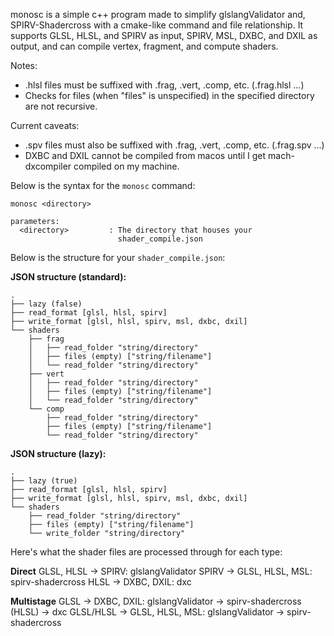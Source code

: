 monosc is a simple c++ program made to simplify glslangValidator and, SPIRV-Shadercross with a cmake-like command and file relationship. It supports GLSL, HLSL, and SPIRV as input, SPIRV, MSL, DXBC, and DXIL as output, and can compile vertex, fragment, and compute shaders.

Notes:
* .hlsl files must be suffixed with .frag, .vert, .comp, etc. (.frag.hlsl ...)
* Checks for files (when "files" is unspecified) in the specified directory are not recursive.

Current caveats:
* .spv files must also be suffixed with .frag, .vert, .comp, etc. (.frag.spv ...)
* DXBC and DXIL cannot be compiled from macos until I get mach-dxcompiler compiled on my machine.


Below is the syntax for the `monosc` command:
````
monosc <directory>

parameters:
  <directory>         : The directory that houses your
                        shader_compile.json
````

Below is the structure for your `shader_compile.json`:

**JSON structure (standard):**
````
.
├── lazy (false)
├── read_format [glsl, hlsl, spirv]
├── write_format [glsl, hlsl, spirv, msl, dxbc, dxil]
└── shaders
    ├── frag
    │   ├── read_folder "string/directory"
    │   ├── files (empty) ["string/filename"]
    │   └── read_folder "string/directory"
    ├── vert
    │   ├── read_folder "string/directory"
    │   ├── files (empty) ["string/filename"]
    │   └── read_folder "string/directory"
    └── comp
        ├── read_folder "string/directory"
        ├── files (empty) ["string/filename"]
        └── read_folder "string/directory"
````

**JSON structure (lazy):**
````
.
├── lazy (true)
├── read_format [glsl, hlsl, spirv]
├── write_format [glsl, hlsl, spirv, msl, dxbc, dxil]
└── shaders
    ├── read_folder "string/directory"
    ├── files (empty) ["string/filename"]
    └── write_folder "string/directory"
````


Here's what the shader files are processed through for each type:

**Direct**
GLSL, HLSL -> SPIRV: glslangValidator
SPIRV -> GLSL, HLSL, MSL: spirv-shadercross
HLSL -> DXBC, DXIL: dxc

**Multistage**
GLSL -> DXBC, DXIL: glslangValidator -> spirv-shadercross (HLSL) -> dxc
GLSL/HLSL -> GLSL, HLSL, MSL: glslangValidator -> spirv-shadercross
